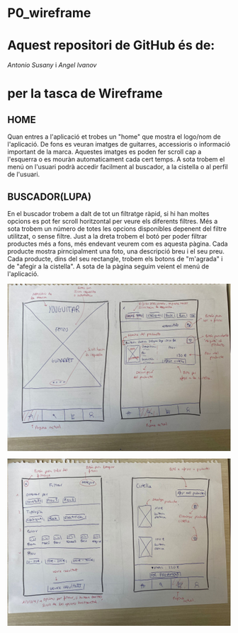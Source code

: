 # P0_wireframe

# Aquest repositori de GitHub és de:
_Antonio Susany_
i
_Angel Ivanov_

# per la tasca de Wireframe

## HOME

Quan entres a l'aplicació et trobes un "home" que mostra el logo/nom de l'aplicació. De fons es veuran imatges de guitarres, accessioris o informació important de la marca. Aquestes imatges es poden fer scroll cap a l'esquerra o es mouràn automaticament cada cert temps. A sota trobem el menú on l'usuari podrà accedir facilment al buscador, a la cistella o al perfil de l'usuari. 

## BUSCADOR(LUPA)

En el buscador trobem a dalt de tot un filtratge ràpid, si hi han moltes opcions es pot fer scroll horitzontal per veure els diferents filtres. Més a sota trobem un número de totes les opcions disponibles depenent del filtre utilitzat, o sense filtre. Just a la dreta trobem el botó per poder filtrar productes més a fons, més endevant veurem com es aquesta pàgina. Cada producte mostra pirncipalment una foto, una descripció breu i el seu preu. Cada producte, dins del seu rectangle, trobem els botons de "m'agrada" i de "afegir a la cistella". A sota de la pàgina seguim veient el menú de l'aplicació. 

![home+busc](home+busc.jpeg)




![filtrador+cistella](filtrador+cistella.jpeg)


